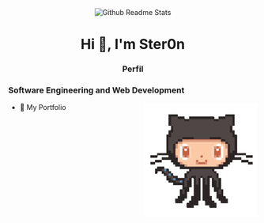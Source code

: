 <p align="center">
 <img width="100px" src="https://res.cloudinary.com/anuraghazra/image/upload/v1594908242/logo_ccswme.svg" align="center" alt="Github Readme Stats" />
<h1 align="center">Hi 👋, I'm Ster0n</h1>
<h3 align="center">Perfil</h3>
<h3>
Software Engineering and Web Development 
</h3>
  <img align='right' src="https://raw.githubusercontent.com/iCharlesZ/FigureBed/master/img/octocat.gif" width="230">

- 🔭 My Portfolio 
